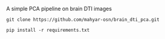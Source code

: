 A simple PCA pipeline on brain DTI images

    git clone https://github.com/mahyar-osn/brain_dti_pca.git

    pip install -r requirements.txt


